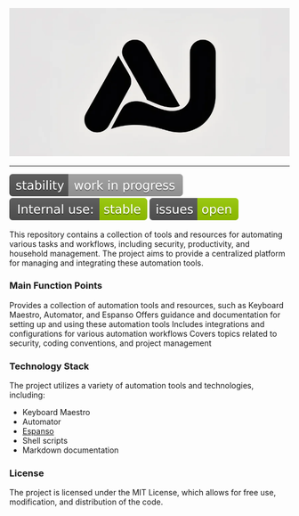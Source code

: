 ![header](images/DTirB7snQeugyrx-wmJWIQ.webp)

---

![stability-work_in_progress](images/stability-work_in_progress-lightgrey.svg)
![internaluse-green](images/internal_use_-stable-green.svg)
![issues-open](images/issues-open-green.svg)

This repository contains a collection of tools and resources for automating various tasks and workflows, including security, productivity, and household management. The project aims to provide a centralized platform for managing and integrating these automation tools.

### Main Function Points
Provides a collection of automation tools and resources, such as Keyboard Maestro, Automator, and Espanso
Offers guidance and documentation for setting up and using these automation tools
Includes integrations and configurations for various automation workflows
Covers topics related to security, coding conventions, and project management

### Technology Stack
The project utilizes a variety of automation tools and technologies, including:

* Keyboard Maestro
* Automator
* [Espanso](https://espanso.org/)
* Shell scripts
* Markdown documentation

### License
The project is licensed under the MIT License, which allows for free use, modification, and distribution of the code.
